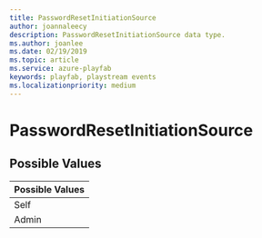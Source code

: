 ```yaml
---
title: PasswordResetInitiationSource
author: joannaleecy
description: PasswordResetInitiationSource data type.
ms.author: joanlee
ms.date: 02/19/2019
ms.topic: article
ms.service: azure-playfab
keywords: playfab, playstream events
ms.localizationpriority: medium
---
```


# PasswordResetInitiationSource

## Possible Values

|Possible Values|
| :--------------------|
|Self|
|Admin|
